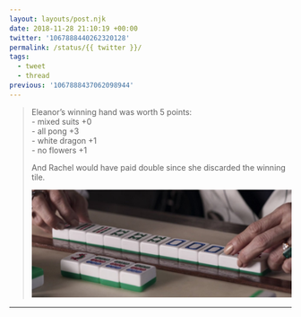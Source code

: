 ```yaml
---
layout: layouts/post.njk
date: 2018-11-28 21:10:19 +00:00
twitter: '1067888440262320128'
permalink: /status/{{ twitter }}/
tags: 
  - tweet
  - thread
previous: '1067888437062098944'
---
```


> Eleanor’s winning hand was worth 5 points:  
> \- mixed suits +0  
> \- all pong +3  
> \- white dragon +1  
> \- no flowers +1
> 
> And Rachel would have paid double since she discarded the winning tile. 
> 
> ![A winning mahjong hand (screencap from Crazy Rich Asians)](/img/1067888440262320128-DtHlu3cU4AIOKC7.jpg)

---
